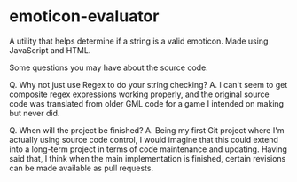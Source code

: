 # emoticon-evaluator
A utility that helps determine if a string is a valid emoticon. Made using JavaScript and HTML.

Some questions you may have about the source code:

Q. Why not just use Regex to do your string checking?
A. I can't seem to get composite regex expressions working properly, and the original source code
   was translated from older GML code for a game I intended on making but never did.
   
Q. When will the project be finished?
A. Being my first Git project where I'm actually using source code control, I would imagine that
   this could extend into a long-term project in terms of code maintenance and updating.
   Having said that, I think when the main implementation is finished, certain revisions can
   be made available as pull requests.

